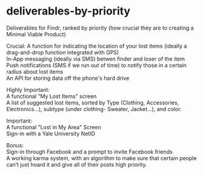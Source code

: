 deliverables-by-priority
========================

Deliverables for Findr, ranked by priority (how crucial they are to creating a Minimal Viable Product)

Crucial:
A function for indicating the location of your lost items (ideally a drag-and-drop function integrated with GPS)               
In-App messaging (ideally via SMS) betwen finder and loser of the item                                                
Push notifications (SMS if we run out of time) to notify those in a certain radius about lost items                        
An API for storing data off the phone's hard drive                                       

Highly Important:                                                                                                        
A functional "My Lost Items" screen                                                                     
A list of suggested lost items, sorted by Type (Clothing, Accessories, Electronics...), subtype (under clothing- Sweater, Jacket...), and color.

Important:                                                         
A functional "Lost in My Area" Screen                                          
Sign-in with a Yale University NetID                                             

Bonus:                                                                    
Sign-in through Facebook and a prompt to invite Facebook friends                                             
A working karma system, with an algorithm to make sure that certain people can’t just hoard it and give all of their posts high priority.
